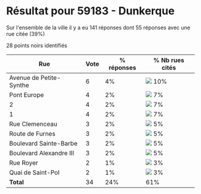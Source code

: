 # Résultat pour 59183 - Dunkerque

Sur l'ensemble de la ville il y a eu 141 réponses dont 55 réponses avec une rue citée (39%)

28 points noirs identifiés

| Rue | Vote | % réponses | % Nb rues cités|
|-----|------|------------|----------------|
| Avenue de Petite-Synthe | 6 | 4% | <img src="../../img/bar_10.gif" />&nbsp;10%|
| Pont Europe | 4 | 2% | <img src="../../img/bar_7.gif" />&nbsp;7%|
| 2 | 4 | 2% | <img src="../../img/bar_7.gif" />&nbsp;7%|
| 1 | 4 | 2% | <img src="../../img/bar_7.gif" />&nbsp;7%|
| Rue Clemenceau | 3 | 2% | <img src="../../img/bar_5.gif" />&nbsp;5%|
| Route de Furnes | 3 | 2% | <img src="../../img/bar_5.gif" />&nbsp;5%|
| Boulevard Sainte-Barbe | 3 | 2% | <img src="../../img/bar_5.gif" />&nbsp;5%|
| Boulevard Alexandre III | 3 | 2% | <img src="../../img/bar_5.gif" />&nbsp;5%|
| Rue Royer | 2 | 1% | <img src="../../img/bar_3.gif" />&nbsp;3%|
| Quai de Saint-Pol | 2 | 1% | <img src="../../img/bar_3.gif" />&nbsp;3%|
| **Total** | 34 | 24% | 61%|
